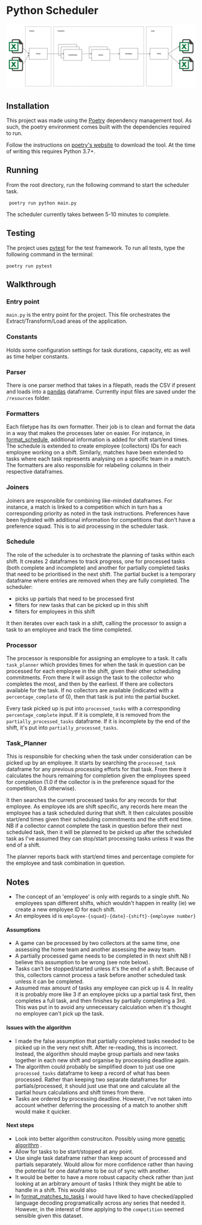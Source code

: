 # Python Scheduler

![Diagram](documentation/scheduler.png) <!-- .element height="50%" width="50%" -->

## Installation

This project was made using the [Poetry](https://python-poetry.org/docs/basic-usage/) dependency management tool.
As such, the poetry environment comes built with the dependencies required to run.

Follow the instructions on [poetry's website](https://python-poetry.org/docs/) to download the tool. At the time of
writing this requires Python 3.7+.

## Running

From the root directory, run the following command to start the scheduler task.

```
 poetry run python main.py                                              
```

The scheduler currently takes between 5-10 minutes to complete.

## Testing

The project uses [pytest](https://docs.pytest.org/en/7.2.x/) for the test framework.
To run all tests, type the following command in the terminal:

```
poetry run pytest                               
```

## Walkthrough

### Entry point

`main.py` is the entry point for the project. This file orchestrates the Extract/Transform/Load areas of the
application.

### Constants

Holds some configuration settings for task durations, capacity, etc as well as time helper constants.

### Parser

There is one parser method that takes in a filepath, reads the CSV if present and loads into
a [pandas](https://pandas.pydata.org/) dataframe. Currently input files are saved under the `/resources` folder.

### Formatters

Each filetype has its own formatter. Their job is to clean and format the data in a way that makes the processes later
on easier.
For instance, in [format_schedule](src/formatters/format_schedule.py), additional information is added for shift
start/end
times.
The schedule is extended to create employee (collectors) IDs for each employee working on a shift. Similarly, matches
have been extended to tasks where each task represents analysing on a specific team in a match.
The formatters are also responsible for relabeling columns in their respective dataframes.

### Joiners

Joiners are responsible for combining like-minded dataframes. For instance, a match is linked to a competition which in
turn has a corresponding priority as noted in the task instructions. Preferences have been hydrated with additional
information for competitions that don't have a preference squad. This is to aid processing in the scheduler task.

### Schedule

The role of the scheduler is to orchestrate the planning of tasks within each shift. It creates 2 dataframes to track
progress, one for processed tasks (both complete and incomplete) and another for partially completed tasks that need to
be prioritised in the next shift. The partial bucket is a temporary dataframe where entries are removed when they are
fully completed. The scheduler:

* picks up partials that need to be processed first
* filters for new tasks that can be picked up in this shift
* filters for employees in this shift

It then iterates over each task in a shift, calling the processor to assign a task to an employee and track the time
completed.

### Processor

The processor is responsible for assigning an employee to a task. It calls `task_planner` which provides times for when
the
task in question can be processed for each employee in the shift, given their other scheduling
commitments. From there it will assign the task to
the collector who completes the most, and then by the earliest. If there are collectors available for the task. If no
collectors are available (indicated with a `percentage_complete` of 0), then that task is put into the partial bucket.

Every task picked up is put into `processed_tasks` with a corresponding `percentage_complete` input. If it is complete,
it is removed from the `partially_processed_tasks` dataframe. If it is incomplete by the end of the shift, it's put
into `partially_processed_tasks`.

### Task_Planner

This is responsible for checking when the task under consideration can be picked up by an employee. It starts by
searching
the `processed_task` dataframe for any previous processing efforts for that task. From there it calculates the hours
remaining for completion given the employees speed for completion (1.0 if the collector is in the preference squad for
the competition, 0.8 otherwise).

It then searches the current processed tasks for any records for that employee. As employee ids are shift specific, any
records here mean the employee has a task scheduled during that shift. It then calculates possible start/end times given
their scheduling commitments and the shift end time. NB if a collector cannot complete the task in question before their
next scheduled task, then it will be planned to be picked up after the scheduled task as I've assumed they can
stop/start processing tasks unless it was the end of a shift.

The planner reports back with start/end times and percentage complete for the employee and task combination in question.

## Notes

* The concept of an 'employee' is only with regards to a single shift. No employees span different shifts, which
  wouldn't happen in reality (ie) we create a new employee ID for each shift.
* An employees id is `employee-{squad}-{date}-{shift}-{employee number}`

#### Assumptions

* A game can be processed by two collectors at the same time, one assessing the home team and another assessing the away
  team.
* A partially processed game needs to be completed in th next shift NB I believe this assumption to be wrong (see note
  below).
* Tasks can't be stopped/started unless it's the end of a shift. Because of this, collectors cannot process a task
  before another scheduled task unless it can be completed.
* Assumed max amount of tasks any employee can pick up is 4. In reality it is probably more like 3 if an employee picks
  up a partial task first, then completes a full task, and then finishes by partially completing a 3rd. This was put in
  to avoid any unnecessary calculation when it's thought no employee can't pick up the task.

#### Issues with the algorithm

* I made the false assumption that partially completed tasks needed to be picked up in the very next shift. After
  re-reading, this is incorrect. Instead, the algorithm should maybe group partials and new tasks together in each new
  shift and organise by processing deadline again.
* The algorithm could probably be simplified down to just use one `processed_tasks` dataframe to keep a record of what
  has been processed. Rather than keeping two separate dataframes for partials/processed, it should just use that one
  and calculate all the partial hours calculations and shift times from there.
* Tasks are ordered by processing deadline. However, I've not taken into account whether deferring the processing of a
  match to another shift would make it quicker.

#### Next steps

* Look into better algorithm construciton. Possibly using
  more [genetic algorithm](https://en.wikipedia.org/wiki/Genetic_algorithm_scheduling#:~:text=To%20apply%20a%20genetic%20algorithm,start%20time%20represents%20a%20gene.)
  .
* Allow for tasks to be start/stopped at any point.
* Use single task dataframe rather than keep acount of processed and partials separately. Would allow for more
  confidence rather than having the potential for one dataframe to be out of sync with another.
* It would be better to have a more robust capacity check rather than just looking at an arbitrary amount of tasks I
  think they might be able to handle in a shift. This would also
* In [format_matches_to_tasks](src/formatters/format_matches.py) I would have liked to have checked/applied language
  decoding programatically across any series that needed it. However, in the interest of time applying to
  the `competition`
  seemed sensible given this dataset.
